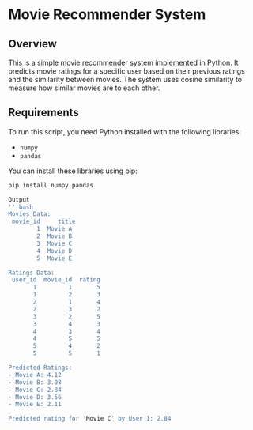 # Movie Recommender System

## Overview

This is a simple movie recommender system implemented in Python. It predicts movie ratings for a specific user based on their previous ratings and the similarity between movies. The system uses cosine similarity to measure how similar movies are to each other.

## Requirements

To run this script, you need Python installed with the following libraries:

- `numpy`
- `pandas`

You can install these libraries using pip:

```bash
pip install numpy pandas

Output
'''bash
Movies Data:
 movie_id     title
        1  Movie A
        2  Movie B
        3  Movie C
        4  Movie D
        5  Movie E

Ratings Data:
 user_id  movie_id  rating
       1         1       5
       1         2       3
       2         1       4
       2         3       2
       3         2       5
       3         4       3
       4         3       4
       4         5       5
       5         4       2
       5         5       1

Predicted Ratings:
- Movie A: 4.12
- Movie B: 3.08
- Movie C: 2.84
- Movie D: 3.56
- Movie E: 2.11

Predicted rating for 'Movie C' by User 1: 2.84
